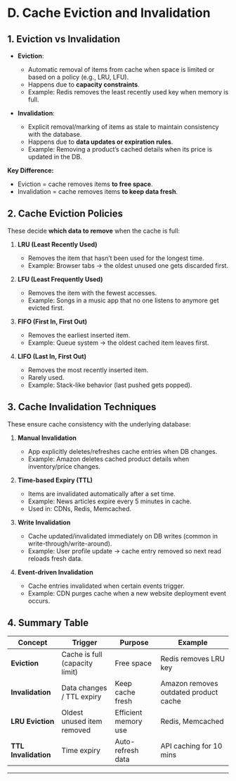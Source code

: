 # D. Cache Eviction and Invalidation

## 1. Eviction vs Invalidation

- **Eviction**: 
  - Automatic removal of items from cache when space is limited or based on a policy (e.g., LRU, LFU).  
  - Happens due to **capacity constraints**.  
  - Example: Redis removes the least recently used key when memory is full.  

- **Invalidation**: 
  - Explicit removal/marking of items as stale to maintain consistency with the database.  
  - Happens due to **data updates or expiration rules**.  
  - Example: Removing a product’s cached details when its price is updated in the DB.  

**Key Difference:**  
- Eviction = cache removes items **to free space**.  
- Invalidation = cache removes items **to keep data fresh**.  



## 2. Cache Eviction Policies

These decide **which data to remove** when the cache is full:  

1. **LRU (Least Recently Used)**  
   - Removes the item that hasn’t been used for the longest time.  
   - Example: Browser tabs → the oldest unused one gets discarded first.  

2. **LFU (Least Frequently Used)**  
   - Removes the item with the fewest accesses.  
   - Example: Songs in a music app that no one listens to anymore get evicted first.  

3. **FIFO (First In, First Out)**  
   - Removes the earliest inserted item.  
   - Example: Queue system → the oldest cached item leaves first.  

4. **LIFO (Last In, First Out)**  
   - Removes the most recently inserted item.  
   - Rarely used.  
   - Example: Stack-like behavior (last pushed gets popped).  


## 3. Cache Invalidation Techniques

These ensure cache consistency with the underlying database:  

1. **Manual Invalidation**  
   - App explicitly deletes/refreshes cache entries when DB changes.  
   - Example: Amazon deletes cached product details when inventory/price changes.  

2. **Time-based Expiry (TTL)**  
   - Items are invalidated automatically after a set time.  
   - Example: News articles expire every 5 minutes in cache. 
   - Used in: CDNs, Redis, Memcached.   

3. **Write Invalidation**  
   - Cache updated/invalidated immediately on DB writes (common in write-through/write-around).  
   - Example: User profile update → cache entry removed so next read reloads fresh data.  

4. **Event-driven Invalidation**  
   - Cache entries invalidated when certain events trigger.  
   - Example: CDN purges cache when a new website deployment event occurs.  


## 4. Summary Table

| Concept | Trigger | Purpose | Example |
|---------|---------|---------|---------|
| **Eviction** | Cache is full (capacity limit) | Free space | Redis removes LRU key |
| **Invalidation** | Data changes / TTL expiry | Keep cache fresh | Amazon removes outdated product cache |
| **LRU Eviction** | Oldest unused item removed | Efficient memory use | Redis, Memcached |
| **TTL Invalidation** | Time expiry | Auto-refresh data | API caching for 10 mins |

---
